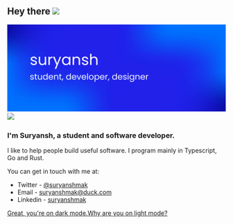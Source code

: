 ## Hey there <img src="https://media.giphy.com/media/hvRJCLFzcasrR4ia7z/giphy.gif" width="25px" />
<img src="https://github.com/suryanshmak/suryanshmak/blob/main/public/ProfileBanner.png" />

<img src="https://hits.link/hits?url=https%3A%2F%2Fgithub.com%2Fsuryanshmak%2Fsuryanshmak%2Fblob%2Fmain%2Fpublic%2FProfileBanner.png" width="32" />

<h3>I'm Suryansh, a student and software developer.</h3>

I like to help people build useful software. I program mainly in Typescript, Go and Rust.

You can get in touch with me at:

- Twitter - <a href="https://twitter.com/suryanshmak">@suryanshmak</a>
- Email - <a href="mailto:suryanshmak@duck.com">suryanshmak@duck.com</a>
- Linkedin - <a href="https://linkedin.com/in/suryanshmak">suryanshmak</a>

[Great, you're on dark mode.](https://github.com/settings/appearance#gh-dark-mode-only)[Why are you on light mode?](https://github.com/settings/appearance#gh-light-mode-only)

<!-- @import "[TOC]" {cmd="toc" depthFrom=1 depthTo=6 orderedList=false} -->
